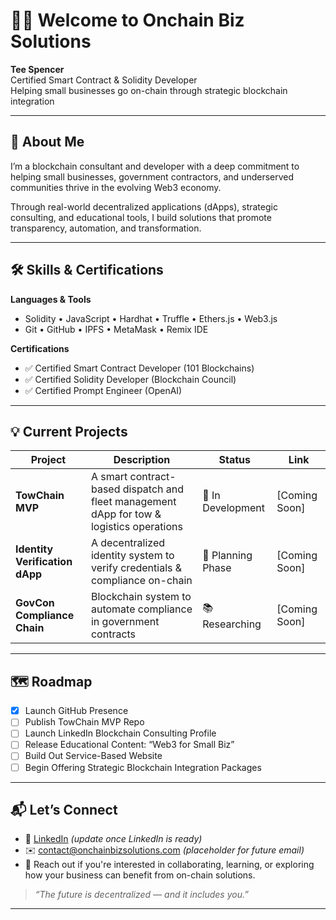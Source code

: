 # 👋🏽 Welcome to Onchain Biz Solutions

**Tee Spencer**  
Certified Smart Contract & Solidity Developer  
Helping small businesses go on-chain through strategic blockchain integration

---

## 🌟 About Me

I’m a blockchain consultant and developer with a deep commitment to helping small businesses, government contractors, and underserved communities thrive in the evolving Web3 economy.

Through real-world decentralized applications (dApps), strategic consulting, and educational tools, I build solutions that promote transparency, automation, and transformation.

---

## 🛠️ Skills & Certifications

**Languages & Tools**  
- Solidity • JavaScript • Hardhat • Truffle • Ethers.js • Web3.js  
- Git • GitHub • IPFS • MetaMask • Remix IDE

**Certifications**  
- ✅ Certified Smart Contract Developer (101 Blockchains)  
- ✅ Certified Solidity Developer (Blockchain Council)  
- ✅ Certified Prompt Engineer (OpenAI)

---

## 💡 Current Projects

| Project | Description | Status | Link |
|--------|-------------|--------|------|
| **TowChain MVP** | A smart contract-based dispatch and fleet management dApp for tow & logistics operations | 🚧 In Development | [Coming Soon] |
| **Identity Verification dApp** | A decentralized identity system to verify credentials & compliance on-chain | 🧩 Planning Phase | [Coming Soon] |
| **GovCon Compliance Chain** | Blockchain system to automate compliance in government contracts | 📚 Researching | [Coming Soon] |

---

## 🗺️ Roadmap

- [x] Launch GitHub Presence  
- [ ] Publish TowChain MVP Repo  
- [ ] Launch LinkedIn Blockchain Consulting Profile  
- [ ] Release Educational Content: “Web3 for Small Biz”  
- [ ] Build Out Service-Based Website  
- [ ] Begin Offering Strategic Blockchain Integration Packages

---

## 📬 Let’s Connect

- 🔗 [LinkedIn](https://www.linkedin.com/in/YOURNAME) *(update once LinkedIn is ready)*  
- ✉️ contact@onchainbizsolutions.com *(placeholder for future email)*  
- 💬 Reach out if you're interested in collaborating, learning, or exploring how your business can benefit from on-chain solutions.

> *“The future is decentralized — and it includes you.”*

---


